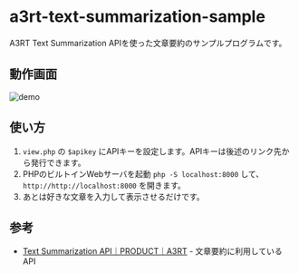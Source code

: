 # a3rt-text-summarization-sample
A3RT Text Summarization APIを使った文章要約のサンプルプログラムです。

## 動作画面

![demo](https://user-images.githubusercontent.com/48476117/55215367-e5e4c000-523c-11e9-9232-38fdf526cc99.gif)


## 使い方

1. `view.php` の `$apikey` にAPIキーを設定します。APIキーは後述のリンク先から発行できます。
1. PHPのビルトインWebサーバを起動 `php -S localhost:8000` して、 `http://http://localhost:8000` を開きます。
1. あとは好きな文章を入力して表示させるだけです。

## 参考

- [Text Summarization API｜PRODUCT｜A3RT](https://a3rt.recruit-tech.co.jp/product/TextSummarizationAPI/) - 文章要約に利用しているAPI
